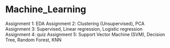 # Machine_Learning
Assignment 1: EDA
Assignment 2: Clustering (Unsupervised), PCA
Assignment 3: Supervised, Linear regression, Logistic regression
Assignment 4: quiz
Assignment 5: Support Vector Machine (SVM), Decision Tree, Random Forest, KNN
